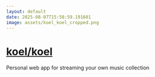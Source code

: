 ```yaml
---
layout: default
date: 2025-08-07T15:58:59.191601
image: assets/koel_koel_cropped.png
---
```


# [koel/koel](https://github.com/koel/koel)

Personal web app for streaming your own music collection
